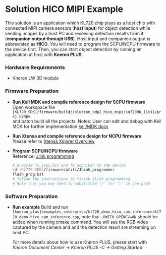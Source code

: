 # Solution HICO MIPI Example

This solution is an application which KL720 chip plays as a host chip with connected MIPI camera sensors (**host input**) for object detection while sending images by a host PC and receiving detection results from it (**companion output through USB**). Host input and companion output is abbreviated as **HICO**. You will need to program the SCPU/NCPU firmware to the device first. Then, you can start object detection by running an application at host with **Kneron PLUS**.

### Hardware Requirements

- Kneron LW 3D module  


### Firmware Preparation

- **Run Keil MDK and compile reference design for SCPU firmware**  
    Open workspace file `[KL720_SDK]/firmware/build/solution_kdp2_hico_mipi/sn72096_11x11/proj.uvmpw`  
    and batch build all the projects.
    Notes:
    User can edit and debug with Keil MDK for further implementation  [keil/MDK docs](https://www2.keil.com/mdk5/docs)

- **Run Xtensa and compile reference design for NCPU firmware**  
    Please refer to [Xtensa Xplorer Overview](xtensa.md) 

- **Program SCPU/NCPU firmware**  
    Reference:  [Jlink programming](../flash_management/flash_management.md#4-program-flash-via-jtagswd-interface)  
    ```bash
    # program fw_scpu.bin and fw_ncpu.bin to the device  
    cd [KL720_SDK]/firmware/utils/JLink_programmer  
    flash_prog.bat 
    # follow the instructions to finish JLink programming
    # Note that you may need to substitute '/' for '\' in the path
    ```

### Software Preparation

- **Run example**
    Build and run `[kneron_plus]/examples_enterprise/kl720_demo_hico_cam_inference/kl720_demo_hico_cam_inference.cpp`, note that `-DWITH_OPENCV=ON` should be added when running cmake command. You will see the RGB video captured by the camera and and the detection result are streaming on host PC. 
    
    For more details about how to use Kneron PLUS, please start with *Kneron Document Center -> Kneron PLUS -C -> Getting Started*

